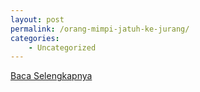 ```yaml
---
layout: post
permalink: /orang-mimpi-jatuh-ke-jurang/
categories:
    - Uncategorized
---
```


[Baca Selengkapnya](/06)